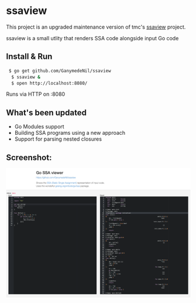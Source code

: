 # ssaview
This project is an upgraded maintenance version of tmc's [ssaview](https://github.com/tmc/ssaview) project.

ssaview is a small utlity that renders SSA code alongside input Go code

## Install & Run
```bash
 $ go get github.com/GanymedeNil/ssaview
  $ ssaview &
  $ open http://localhost:8080/
```
Runs via HTTP on :8080

## What's been updated
- Go Modules support
- Building SSA programs using a new approach
- Support for parsing nested closures

## Screenshot:
![Example screenshot](.screenshot.png)

 
